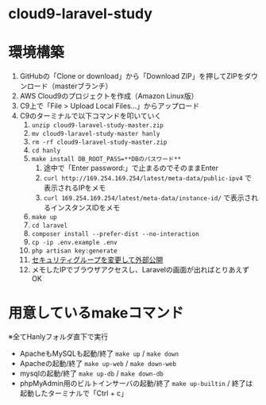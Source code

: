 # cloud9-laravel-study

# 環境構築
1. GitHubの「Clone or download」から「Download ZIP」を押してZIPをダウンロード（masterブランチ）
1. AWS Cloud9のプロジェクトを作成（Amazon Linux版）
1. C9上で「File > Upload Local Files...」からアップロード
1. C9のターミナルで以下コマンドを叩いていく
    1. `unzip cloud9-laravel-study-master.zip`
    1. `mv cloud9-laravel-study-master hanly`
    1. `rm -rf cloud9-laravel-study-master.zip`
    1. `cd hanly`
    1. `make install DB_ROOT_PASS=**DBのパスワード**`
        1. 途中で「Enter password:」で止まるのでそのままEnter
        1. `curl http://169.254.169.254/latest/meta-data/public-ipv4` で表示されるIPをメモ
        1. `curl 169.254.169.254/latest/meta-data/instance-id/` で表示されるインスタンスIDをメモ
    1. `make up`
    1. `cd laravel`
    1. `composer install --prefer-dist --no-interaction`
    1. `cp -ip .env.example .env`
    1. `php artisan key:generate`
    1. [セキュリティグループを変更して外部公開](https://qiita.com/gomiryo/items/75ff20f820bea6ec81e6#%E3%82%BB%E3%82%AD%E3%83%A5%E3%83%AA%E3%83%86%E3%82%A3%E3%83%BC%E3%83%9D%E3%83%AA%E3%82%B7%E3%83%BC%E3%81%AE%E8%A8%AD%E5%AE%9A)
    1. メモしたIPでブラウザアクセスし、Laravelの画面が出ればとりあえずOK

# 用意しているmakeコマンド
※全てHanlyフォルダ直下で実行
- ApacheもMySQLも起動/終了
`make up` / `make down`
- Apacheの起動/終了
`make up-web` / `make down-web`
- mysqlの起動/終了
`make up-db` / `make down-db`
- phpMyAdmin用のビルトインサーバの起動/終了
`make up-builtin` / 終了は起動したターミナルで「Ctrl + c」